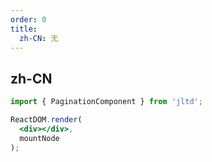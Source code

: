 ```yaml
---
order: 0
title:
  zh-CN: 无
---
```


## zh-CN





````jsx
import { PaginationComponent } from 'jltd';

ReactDOM.render(
  <div></div>,
  mountNode
);
````
